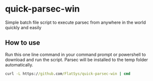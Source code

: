 # quick-parsec-win
Simple batch file script to execute parsec from anywhere in the world quickly and easily 

## How to use
Run this one line command in your command prompt or powershell to download and run the script. Parsec will be installed to the temp folder automatically.

```cmd
curl -L https://github.com/FlatSys/quick-parsec-win | cmd
```
